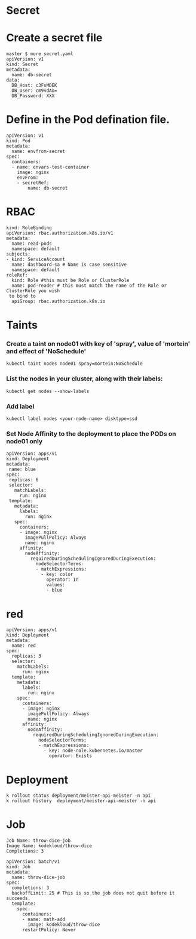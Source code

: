 # Secret
# Create a secret file
```
master $ more secret.yaml
apiVersion: v1
kind: Secret
metadata:
  name: db-secret
data:
  DB_Host: c3FsMDEK
  DB_User: cm9vdAo=
  DB_Password: XXX
```
 
# Define in the Pod defination file.
```
apiVersion: v1
kind: Pod
metadata:
  name: envfrom-secret
spec:
  containers:
  - name: envars-test-container
    image: nginx
    envFrom:
    - secretRef:
        name: db-secret
```
# RBAC
```
kind: RoleBinding
apiVersion: rbac.authorization.k8s.io/v1
metadata:
  name: read-pods
  namespace: default
subjects:
- kind: ServiceAccount
  name: dashboard-sa # Name is case sensitive
  namespace: default
roleRef:
  kind: Role #this must be Role or ClusterRole
  name: pod-reader # this must match the name of the Role or ClusterRole you wish
 to bind to
  apiGroup: rbac.authorization.k8s.io
 ```
 
 # Taints
 ### Create a taint on node01 with key of 'spray', value of 'mortein' and effect of 'NoSchedule'
```
kubectl taint nodes node01 spray=mortein:NoSchedule
```

### List the nodes in your cluster, along with their labels:
 ```
 kubectl get nodes --show-labels
 ```
 ### Add label
 ```
 kubectl label nodes <your-node-name> disktype=ssd
 ```
 
 ### Set Node Affinity to the deployment to place the PODs on node01 only
 ```
 apiVersion: apps/v1
kind: Deployment
metadata:
  name: blue
spec:
  replicas: 6
  selector:
    matchLabels:
      run: nginx
  template:
    metadata:
      labels:
        run: nginx
    spec:
      containers:
      - image: nginx
        imagePullPolicy: Always
        name: nginx
      affinity:
        nodeAffinity:
          requiredDuringSchedulingIgnoredDuringExecution:
            nodeSelectorTerms:
            - matchExpressions:
              - key: color
                operator: In
                values:
                - blue
```
# red
```
apiVersion: apps/v1
kind: Deployment
metadata:
  name: red
spec:
  replicas: 3
  selector:
    matchLabels:
      run: nginx
  template:
    metadata:
      labels:
        run: nginx
    spec:
      containers:
      - image: nginx
        imagePullPolicy: Always
        name: nginx
      affinity:
        nodeAffinity:
          requiredDuringSchedulingIgnoredDuringExecution:
            nodeSelectorTerms:
            - matchExpressions:
              - key: node-role.kubernetes.io/master
                operator: Exists
```
# Deployment
```
k rollout status deployment/meister-api-meister -n api
k rollout history  deployment/meister-api-meister -n api
```
# Job
```
Job Name: throw-dice-job
Image Name: kodekloud/throw-dice
Completions: 3
```
```
apiVersion: batch/v1
kind: Job
metadata:
  name: throw-dice-job
spec:
  completions: 3
  backoffLimit: 25 # This is so the job does not quit before it succeeds.
  template:
    spec:
      containers:
      - name: math-add
        image: kodekloud/throw-dice
      restartPolicy: Never
```
